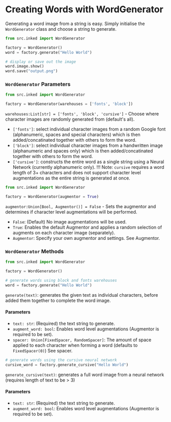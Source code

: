 # Creating Words with WordGenerator

Generating a word image from a string is easy. Simply initialise the `WordGenerator` class and choose a string to generate.

``` python
from src.inked import WordGenerator

factory = WordGenerator()
word = factory.generate("Hello World")

# display or save out the image
word.image.show()
word.save("output.png")
```

### `WordGenerator` Parameters

``` python
from src.inked import WordGenerator

factory = WordGenerator(warehouses = ['fonts', 'block'])
```

`warehouses:List[str] = ['fonts', 'block', 'cursive']` - Choose where character images are randomly generated from (default's all).

- `['fonts']`: select individual character images from a random Google font (alphanumeric, spaces and special characters) which is then added/concatinated together with others to form the word.
- `['block']`: select individual character images from a handwritten image (alphanumeric and spaces only) which is then added/concatinated together with others to form the word.
- `['cursive']`: constructs the entire word as a single string using a Neural  Network (currently alphanumeric only).
!!! Note:
    `cursive` requires a word length of 3+ characters and does not support character level augmentations as the entire string is generated at once.


``` python
from src.inked import WordGenerator

factory = WordGenerator(augmentor = True)
```

`augmentor:Union[Bool, Augmentor()] = False` - Sets the augmentor and determines if character level augmentations will be performed.

- `False`: (Default) No image augmentations will be used.
- `True`: Enables the default Augmentor and applies a random selection of augments on each character image (separately).
- `Augmentor`: Specify your own augmentor and settings. See Augmentor.

### `WordGenerator` Methods

```python
from src.inked import WordGenerator

factory = WordGenerator()

# generate words using block and fonts warehouses
word = factory.generate("Hello World")
```

`generate(text)`: generates the given text as individual characters, before added them together to complete the word image.

#### **Parameters**

- `text: str`: (Required) the text string to generate.
- `augment_word: bool`: Enables word level augmentations (Augmentor is required to be set).
- `spacer: Union[FixedSpacer, RandomSpacer]`: The amount of space applied to each character when forming a word (defaults to `FixedSpacer(0)`) See spacer.

``` python
# generate words using the cursive neural network
cursive_word = factory.generate_cursive("Hello World")
```

`generate_cursive(text)`: generates a full word image from a neural network (requires length of text to be > 3)

#### **Parameters**

- `text: str`: (Required) the text string to generate.
- `augment_word: bool`: Enables word level augmentations (Augmentor is required to be set).
